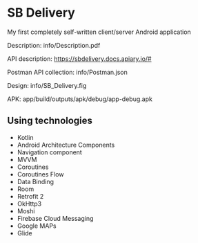 # SB Delivery
My first completely self-written client/server Android application

Description: info/Description.pdf

API description: https://sbdelivery.docs.apiary.io/#

Postman API collection: info/Postman.json

Design: info/SB_Delivery.fig

APK: app/build/outputs/apk/debug/app-debug.apk


## Using technologies
* Kotlin
* Android Architecture Components
* Navigation component
* MVVM
* Coroutines
* Coroutines Flow
* Data Binding
* Room
* Retrofit 2
* OkHttp3
* Moshi
* Firebase Cloud Messaging
* Google MAPs
* Glide